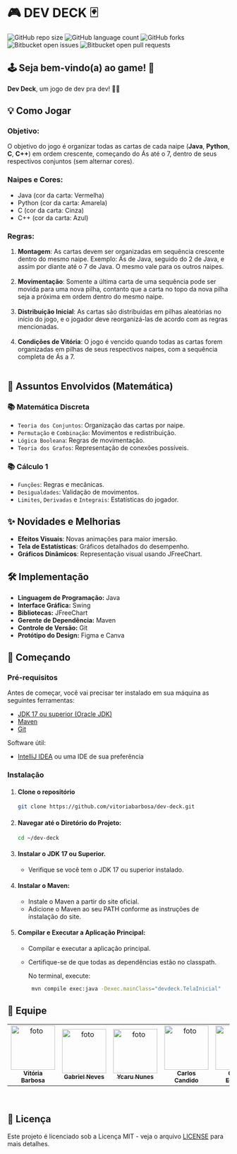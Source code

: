 # 🎮 DEV DECK  🃏
![GitHub repo size](https://img.shields.io/github/repo-size/vitoriabarbosa/dev-deck?style=for-the-badge)
![GitHub language count](https://img.shields.io/github/languages/count/vitoriabarbosa/dev-deck?style=for-the-badge)
![GitHub forks](https://img.shields.io/github/forks/vitoriabarbosa/dev-deck?style=for-the-badge)
![Bitbucket open issues](https://img.shields.io/bitbucket/issues/vitoriabarbosa/dev-deck?style=for-the-badge)
![Bitbucket open pull requests](https://img.shields.io/github/issues-pr-closed/vitoriabarbosa/dev-deck?style=for-the-badge)

## 🕹 Seja bem-vindo(a) ao game! 🥳
**Dev Deck**, um jogo de dev pra dev! 🧑‍💻

## 💡 Como Jogar
### Objetivo: 
O objetivo do jogo é organizar todas as cartas de cada naipe (**Java**, **Python**, **C**, **C++**) em ordem crescente, começando do Ás até o 7, dentro de seus respectivos conjuntos (sem alternar cores).


### Naipes e Cores:
* Java (cor da carta: Vermelha)
* Python (cor da carta: Amarela)
* C (cor da carta: Cinza)
* C++ (cor da carta: Azul)


### Regras:
1. **Montagem**: As cartas devem ser organizadas em sequência crescente dentro do mesmo naipe. Exemplo: Ás de Java, seguido do 2 de Java, e assim por diante até o 7 de Java. O mesmo vale para os outros naipes.<br><br>
2. **Movimentação**: Somente a última carta de uma sequência pode ser movida para uma nova pilha, contanto que a carta no topo da nova pilha seja a próxima em ordem dentro do mesmo naipe.<br><br>
3. **Distribuição Inicial**: As cartas são distribuídas em pilhas aleatórias no início do jogo, e o jogador deve reorganizá-las de acordo com as regras mencionadas.<br><br>
4. **Condições de Vitória**: O jogo é vencido quando todas as cartas forem organizadas em pilhas de seus respectivos naipes, com a sequência completa de Ás a 7.<br><br>


## 🔢 Assuntos Envolvidos (Matemática)

### 📚 Matemática Discreta
* `Teoria dos Conjuntos`: Organização das cartas por naipe.
* `Permutação` e `Combinação`: Movimentos e redistribuição.
* `Lógica Booleana`: Regras de movimentação.
* `Teoria dos Grafos`: Representação de conexões possíveis.

### 📚 Cálculo 1
* `Funções`: Regras e mecânicas.
* `Desigualdades`: Validação de movimentos.
* `Limites`, `Derivadas` e `Integrais`: Estatísticas do jogador.


## ✨ Novidades e Melhorias
* **Efeitos Visuais**: Novas animações para maior imersão.
* **Tela de Estatísticas**: Gráficos detalhados do desempenho.
* **Gráficos Dinâmicos**: Representação visual usando JFreeChart.


## 🛠️ Implementação
- **Linguagem de Programação:** Java
- **Interface Gráfica:** Swing
- **Bibliotecas:** JFreeChart
- **Gerente de Dependência:** Maven
- **Controle de Versão:** Git
- **Protótipo do Design:** Figma e Canva


## 🚀 Começando
### Pré-requisitos
Antes de começar, você vai precisar ter instalado em sua máquina as seguintes ferramentas:
- [JDK 17 ou superior (Oracle JDK)](https://www.oracle.com/java/technologies/javase/jdk17-archive-downloads.html)
- [Maven](https://maven.apache.org/)
- [Git](https://git-scm.com/)

Software útil:
- [IntelliJ IDEA](https://www.jetbrains.com/idea/download/) ou uma IDE de sua preferência

### Instalação
1. #### Clone o repositório
   ```bash
   git clone https://github.com/vitoriabarbosa/dev-deck.git

2. #### Navegar até o Diretório do Projeto:
   ```bash
   cd ~/dev-deck

3. #### Instalar o JDK 17 ou Superior.
   - Verifique se você tem o JDK 17 ou superior instalado.

4. #### Instalar o Maven:
   - Instale o Maven a partir do site oficial.
   - Adicione o Maven ao seu PATH conforme as instruções de instalação do site.

5. #### Compilar e Executar a Aplicação Principal:
   - Compilar e executar a aplicação principal.
   - Certifique-se de que todas as dependências estão no classpath.

      No terminal, execute:
      ```bash
       mvn compile exec:java -Dexec.mainClass="devdeck.TelaInicial"
      ```

## 🤝 Equipe
<table>
   <tr>
      <td align="center">
          <a href="https://github.com/vitoriabarbosa" title="Github de Vitória">
            <img src="https://avatars.githubusercontent.com/u/93888309?v=4" width="100px;" alt="foto"/><br>
            <sub>
              <b>Vitória Barbosa</b>
            </sub>
          </a>
     </td>
      <td align="center">
          <a href="https://github.com/CordeiroGab" title="Github de Gabriel">
            <img src="https://avatars.githubusercontent.com/u/158838184?v=4" width="100px;" alt="foto"/><br>
            <sub>
              <b>Gabriel Neves</b>
            </sub>
          </a>
      </td>
      <td align="center">
          <a href="https://github.com/YcaruNunesDev" title="Github de Ycaru">
            <img src="https://avatars.githubusercontent.com/u/136641821?v=4" width="100px;" alt="foto"/><br>
            <sub>
              <b>Ycaru Nunes</b>
            </sub>
          </a>
      </td>
      <td align="center">
          <a href="https://github.com/carlosklg" title="Github de Carlos Candido">
            <img src="https://avatars.githubusercontent.com/u/139086058?v=4" width="100px;" alt="foto"/><br>
            <sub>
              <b>Carlos Candido</b>
            </sub>
          </a>
      </td>
      <td align="center">
          <a href="https://github.com/Caze-69" title="Github de Carlos Eduardo">
            <img src="https://avatars.githubusercontent.com/u/176598075?v=4" width="100px;" alt="foto"/><br>
            <sub>
              <b>Carlos Eduardo</b>
            </sub>
          </a>
      </td>
   </tr>
</table><br>

## 📝 Licença
Este projeto é licenciado sob a Licença MIT - veja o arquivo [LICENSE](LICENSE) para mais detalhes.
